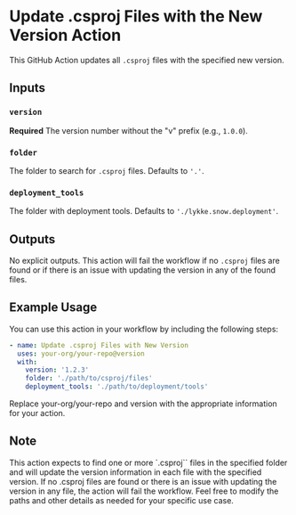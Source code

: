 # Update .csproj Files with the New Version Action

This GitHub Action updates all `.csproj` files with the specified new version.

## Inputs

### `version`

**Required** The version number without the "v" prefix (e.g., `1.0.0`).

### `folder`

The folder to search for `.csproj` files. Defaults to `'.'`.

### `deployment_tools`

The folder with deployment tools. Defaults to `'./lykke.snow.deployment'`.

## Outputs

No explicit outputs. This action will fail the workflow if no `.csproj` files are found or if there is an issue with updating the version in any of the found files.

## Example Usage

You can use this action in your workflow by including the following steps:

```yaml
- name: Update .csproj Files with New Version
  uses: your-org/your-repo@version
  with:
    version: '1.2.3'
    folder: './path/to/csproj/files'
    deployment_tools: './path/to/deployment/tools'
```
Replace your-org/your-repo and version with the appropriate information for your action.

## Note

This action expects to find one or more `.csproj`` files in the specified folder and will update the version information in each file with the specified version. If no .csproj files are found or there is an issue with updating the version in any file, the action will fail the workflow.
Feel free to modify the paths and other details as needed for your specific use case.
